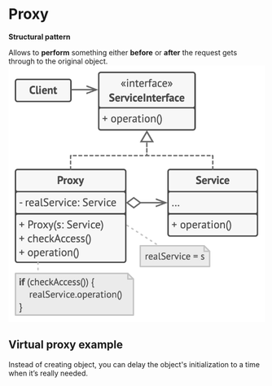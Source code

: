 ﻿# Proxy
**Structural pattern**

Allows to **perform** something either **before** or **after** the request gets through to the original object.
![proxyDiagram.png](proxyDiagram.png)

## Virtual proxy example
Instead of creating object, you can delay the object's initialization to a time when it’s really needed.